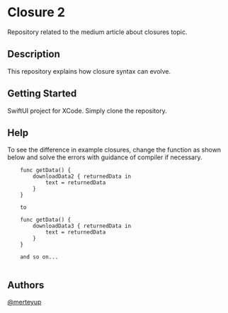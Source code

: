 # Closure 2

Repository related to the medium article about closures topic. 

## Description

This repository explains how closure syntax can evolve.

## Getting Started

SwiftUI project for XCode. Simply clone the repository. 

## Help

To see the difference in example closures, change the function as shown below and solve the errors with guidance of compiler if necessary.

```
    func getData() {
        downloadData2 { returnedData in
            text = returnedData
        }
    }
    
    to
    
    func getData() {
        downloadData3 { returnedData in
            text = returnedData
        }
    }
    
    and so on...
    
```

## Authors

[@merteyup](https://github.com/merteyup)
